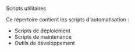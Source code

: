 Scripts utilitaires

Ce répertoire contient les scripts d'automatisation :
- Scripts de déploiement
- Scripts de maintenance
- Outils de développement 